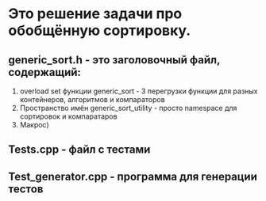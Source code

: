 # Это решение задачи про обобщённую сортировку.
## generic_sort.h - это заголовочный файл, содержащий:
1. overload set функции generic_sort - 3 перегрузки функции для разных контейнеров, алгоритмов и компараторов
2. Пространство имён generic_sort_utility - просто namespace для сортировок и компаратаров
3. Макрос)

## Tests.cpp - файл с тестами
## Test_generator.cpp - программа для генерации тестов
